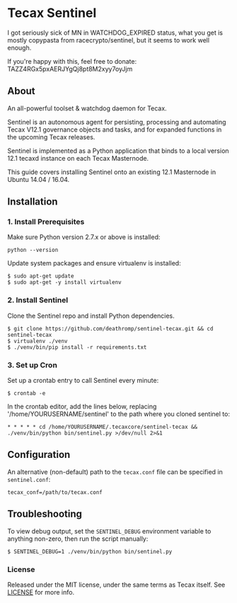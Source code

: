 # Tecax Sentinel
I got seriously sick of MN in WATCHDOG_EXPIRED status, what you get is mostly copypasta from racecrypto/sentinel, but it seems to work well enough.

If you're happy with this, feel free to donate: TAZZ4RGx5pxAERJYgQj8pt8M2xyy7oyJjm

## About 
An all-powerful toolset & watchdog daemon for Tecax.

Sentinel is an autonomous agent for persisting, processing and automating Tecax V12.1 governance objects and tasks, and for expanded functions in the upcoming Tecax releases.

Sentinel is implemented as a Python application that binds to a local version 12.1 tecaxd instance on each Tecax Masternode.

This guide covers installing Sentinel onto an existing 12.1 Masternode in Ubuntu 14.04 / 16.04.

## Installation

### 1. Install Prerequisites

Make sure Python version 2.7.x or above is installed:

    python --version

Update system packages and ensure virtualenv is installed:

    $ sudo apt-get update
    $ sudo apt-get -y install virtualenv

### 2. Install Sentinel

Clone the Sentinel repo and install Python dependencies.

    $ git clone https://github.com/deathromp/sentinel-tecax.git && cd sentinel-tecax
    $ virtualenv ./venv
    $ ./venv/bin/pip install -r requirements.txt

### 3. Set up Cron

Set up a crontab entry to call Sentinel every minute:

    $ crontab -e

In the crontab editor, add the lines below, replacing '/home/YOURUSERNAME/sentinel' to the path where you cloned sentinel to:

    * * * * * cd /home/YOURUSERNAME/.tecaxcore/sentinel-tecax && ./venv/bin/python bin/sentinel.py >/dev/null 2>&1

## Configuration

An alternative (non-default) path to the `tecax.conf` file can be specified in `sentinel.conf`:

    tecax_conf=/path/to/tecax.conf

## Troubleshooting

To view debug output, set the `SENTINEL_DEBUG` environment variable to anything non-zero, then run the script manually:

    $ SENTINEL_DEBUG=1 ./venv/bin/python bin/sentinel.py

### License

Released under the MIT license, under the same terms as Tecax itself. See [LICENSE](LICENSE) for more info.
